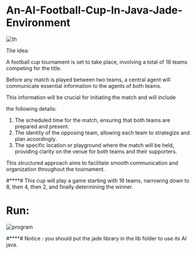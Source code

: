 # An-AI-Football-Cup-In-Java-Jade-Environment

![th](https://github.com/user-attachments/assets/91a4f1b9-570d-4f99-a9e5-0a33e2b79497)

The idea:

A football cup tournament is set to take place, involving a total of 16 teams competing for the title. 

Before any match is played between two teams, a central agent will communicate essential information to the agents of both teams.

This information will be crucial for initiating the match and will include 

the following details:

1. The scheduled time for the match, ensuring that both teams are prepared and present.
2. The identity of the opposing team, allowing each team to strategize and plan accordingly.
3. The specific location or playground where the match will be held, providing clarity on the venue for both teams and their supporters. 

This structured approach aims to facilitate smooth communication and organization throughout the tournament.

#****# This cup will play a game starting with 16 teams, narrowing down to 8, then 4, then 2, and finally determining the winner.

# Run:




![program](https://github.com/user-attachments/assets/999d7e26-002c-4d9d-a0f1-cb7ba7cc087b)




#****# Notice : you should put the jade library in the lib folder to use its AI java.
